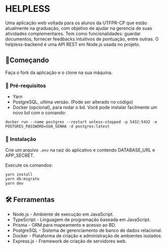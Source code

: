 # HELPLESS

Uma aplicação web voltada para os alunos da UTFPR-CP que estão atualmente na graduação, com objetivo de ajudar na gerencia de suas atividades complementares. Tem como funcionalidades: guardar documentos, fornecer feedbacks intuitivos de pontuação, entre outras. O helpless-backend é uma API REST em Node.js usada no projeto.

## 🎈Começando

Faça o fork da aplicação e o clone na sua máquina.

### 📃 Pré-requisitos

* Yarn
* PostgreSQL, ultima versão. (Pode ser alterado no código)
* Docker (opcional), para rodar o bd. Você pode instalar facilmente um novo bd com o comando:
```
docker run --name postgres --restart unless-stopped -p 5432:5432 -e POSTGRES_PASSWORD=SUA_SENHA -d postgres:latest
```

### 🔧 Instalação

Crie um arquivo `.env` na raiz do aplicativo e contendo DATABASE_URL e APP_SECRET.

Execute os comandos:
```
yarn install
yarn db:migrate
yarn dev
```

## 🛠 Ferramentas

* Node.js - Ambiente de execução em JavaScript.
* TypeScript - Linguagem de programação baseada em JavaScript.
* Prisma - ORM para mapeamento e acesso ao BD.
* PostgreSQL - Sistema de gerenciamento de banco de dados relacional.
* Docker - Plataforma de criação e administração de ambientes isolados.
* Express.js - Framework de criação de servidores web.
